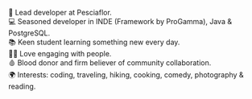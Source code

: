 💼 Lead developer at Pesciaflor.<br/>
💻 Seasoned developer in INDE (Framework by ProGamma), Java & PostgreSQL.<br/>
📚 Keen student learning something new every day.<br/>
🙋‍♂️ Love engaging with people.<br/>
🩸 Blood donor and firm believer of community collaboration.<br/>
🌍 Interests: coding, traveling, hiking, cooking, comedy, photography & reading.<br/>
<!---
daniele-aveta/daniele-aveta is a ✨ special ✨ repository because its `README.md` (this file) appears on your GitHub profile.
You can click the Preview link to take a look at your changes.
--->
